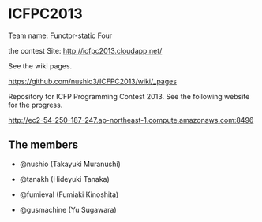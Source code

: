 ICFPC2013
=========

Team name: Functor-static Four

the contest Site: http://icfpc2013.cloudapp.net/

See the wiki pages.

https://github.com/nushio3/ICFPC2013/wiki/_pages

Repository for ICFP Programming Contest 2013. See the following website for the progress.

http://ec2-54-250-187-247.ap-northeast-1.compute.amazonaws.com:8496

The members
-----------

- @nushio (Takayuki Muranushi)

- @tanakh (Hideyuki Tanaka)

- @fumieval (Fumiaki Kinoshita)

- @gusmachine (Yu Sugawara)
